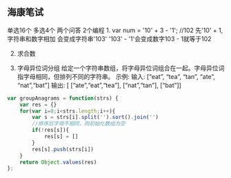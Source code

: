 ## 海康笔试
单选16个 多选4个 两个问答 2个编程
1. 
var num = '10' + 3 - '1';    //102
先'10' + 1, 字符串和数字相加 会变成字符串'103'
'103' - '1'会变成数字103 - 1就等于102

2. 求合数

3. 字母异位词分组
给定一个字符串数组，将字母异位词组合在一起。字母异位词指字母相同，但排列不同的字符串。
示例:
    输入: [“eat”, “tea”, “tan”, “ate”, “nat”,“bat”]
    输出:
    [ [“ate”,“eat”,“tea”], [“nat”,“tan”], [“bat”]]

```javascript
var groupAnagrams = function(strs) {
    var res = {}
    for(var i=0;i<strs.length;i++){
        var s = strs[i].split('').sort().join('')
        //排序后字母不相同，则初始化数组为空
        if(!res[s]){
            res[s] = []
        }
        res[s].push(strs[i])
    }
    return Object.values(res)
};
```